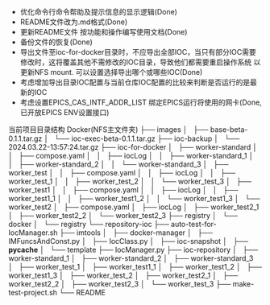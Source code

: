 - 优化命令行命令帮助及提示信息的显示逻辑(Done)
- README文件改为.md格式(Done)
- 更新README文件 按功能和操作编写使用文档(Done)
- 备份文件的恢复(Done)
- 导出文件至ioc-for-docker目录时，不应导出全部IOC，当只有部分IOC需要修改时，这将覆盖其他不需修改的IOC目录，导致他们都需要重启操作系统
以更新NFS mount. 可以设置选择导出哪个或哪些IOC(Done)
- 考虑增加导出目录IOC配置与当前仓库IOC配置的比较来判断是否运行的是最新的IOC
- 考虑设置EPICS_CAS_INTF_ADDR_LIST 绑定EPICS运行将使用的网卡(Done, 已开放EPICS ENV设置接口)


当前项目目录结构
Docker(NFS主文件夹)
├── images
│   ├── base-beta-0.1.1.tar.gz
│   └── ioc-exec-beta-0.1.1.tar.gz
├── ioc-backup
│   └── 2024.03.22-13:57:24.tar.gz
├── ioc-for-docker
│   ├── worker-standard
│   │   ├── compose.yaml
│   │   ├── iocLog
│   │   ├── worker-standard_1
│   │   ├── worker-standard_2
│   │   └── worker-standard_3
│   ├── worker_test
│   │   ├── compose.yaml
│   │   ├── iocLog
│   │   ├── worker_test_1
│   │   ├── worker_test_2
│   │   └── worker_test_3
│   ├── worker_test1
│   │   ├── compose.yaml
│   │   ├── iocLog
│   │   ├── worker_test1_1
│   │   ├── worker_test1_2
│   │   └── worker_test1_3
│   └── worker_test2
│       ├── compose.yaml
│       ├── iocLog
│       ├── worker_test2_1
│       ├── worker_test2_2
│       └── worker_test2_3
├── registry
│   └── docker
│       └── registry
└── repository-ioc
    ├── auto-test-for-IocManager.sh
    ├── imtools
    │   ├── docker-manager
    │   ├── IMFuncsAndConst.py
    │   ├── IocClass.py
    │   ├── ioc-snapshot
    │   ├── __pycache__
    │   └── template
    ├── IocManager.py
    ├── ioc-repository
    │   ├── worker-standard_1
    │   ├── worker-standard_2
    │   ├── worker-standard_3
    │   ├── worker_test_1
    │   ├── worker_test1_1
    │   ├── worker_test1_2
    │   ├── worker_test1_3
    │   ├── worker_test_2
    │   ├── worker_test2_1
    │   ├── worker_test2_2
    │   ├── worker_test2_3
    │   └── worker_test_3
    ├── make-test-project.sh
    └── README

